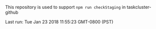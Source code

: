 This repository is used to support `npm run checkStaging` in taskcluster-github

Last run: Tue Jan 23 2018 11:55:23 GMT-0800 (PST)